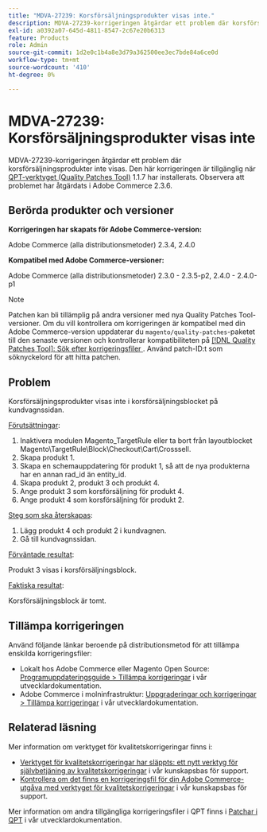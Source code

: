 ```yaml
---
title: "MDVA-27239: Korsförsäljningsprodukter visas inte."
description: MDVA-27239-korrigeringen åtgärdar ett problem där korsförsäljningsprodukter inte visas. Den här korrigeringen är tillgänglig när [QPT-verktyget (Quality Patches Tool)](/help/announcements/adobe-commerce-announcements/magento-quality-patches-released-new-tool-to-self-serve-quality-patches.md) 1.1.7 är installerat. Observera att problemet har åtgärdats i Adobe Commerce 2.3.6.
exl-id: a0392a07-645d-4811-8547-2c67e20b6313
feature: Products
role: Admin
source-git-commit: 1d2e0c1b4a8e3d79a362500ee3ec7bde84a6ce0d
workflow-type: tm+mt
source-wordcount: '410'
ht-degree: 0%

---
```


# MDVA-27239: Korsförsäljningsprodukter visas inte

MDVA-27239-korrigeringen åtgärdar ett problem där korsförsäljningsprodukter inte visas. Den här korrigeringen är tillgänglig när [QPT-verktyget (Quality Patches Tool)](/help/announcements/adobe-commerce-announcements/magento-quality-patches-released-new-tool-to-self-serve-quality-patches.md) 1.1.7 har installerats. Observera att problemet har åtgärdats i Adobe Commerce 2.3.6.

## Berörda produkter och versioner

**Korrigeringen har skapats för Adobe Commerce-version:**

Adobe Commerce (alla distributionsmetoder) 2.3.4, 2.4.0

**Kompatibel med Adobe Commerce-versioner:**

Adobe Commerce (alla distributionsmetoder) 2.3.0 - 2.3.5-p2, 2.4.0 - 2.4.0-p1

>[!NOTE]
>
>Patchen kan bli tillämplig på andra versioner med nya Quality Patches Tool-versioner. Om du vill kontrollera om korrigeringen är kompatibel med din Adobe Commerce-version uppdaterar du `magento/quality-patches`-paketet till den senaste versionen och kontrollerar kompatibiliteten på [[!DNL Quality Patches Tool]: Sök efter korrigeringsfiler ](https://devdocs.magento.com/quality-patches/tool.html#patch-grid). Använd patch-ID:t som söknyckelord för att hitta patchen.

## Problem

Korsförsäljningsprodukter visas inte i korsförsäljningsblocket på kundvagnssidan.

<u>Förutsättningar</u>:

1. Inaktivera modulen Magento_TargetRule eller ta bort från layoutblocket Magento\TargetRule\Block\Checkout\Cart\Crosssell.
1. Skapa produkt 1.
1. Skapa en schemauppdatering för produkt 1, så att de nya produkterna har en annan rad_id än entity_id.
1. Skapa produkt 2, produkt 3 och produkt 4.
1. Ange produkt 3 som korsförsäljning för produkt 4.
1. Ange produkt 4 som korsförsäljning för produkt 2.

<u>Steg som ska återskapas</u>:

1. Lägg produkt 4 och produkt 2 i kundvagnen.
1. Gå till kundvagnssidan.

<u>Förväntade resultat</u>:

Produkt 3 visas i korsförsäljningsblock.

<u>Faktiska resultat</u>:

Korsförsäljningsblock är tomt.

## Tillämpa korrigeringen

Använd följande länkar beroende på distributionsmetod för att tillämpa enskilda korrigeringsfiler:

* Lokalt hos Adobe Commerce eller Magento Open Source: [Programuppdateringsguide > Tillämpa korrigeringar](https://devdocs.magento.com/guides/v2.4/comp-mgr/patching/mqp.html) i vår utvecklardokumentation.
* Adobe Commerce i molninfrastruktur: [Uppgraderingar och korrigeringar > Tillämpa korrigeringar](https://devdocs.magento.com/cloud/project/project-patch.html) i vår utvecklardokumentation.

## Relaterad läsning

Mer information om verktyget för kvalitetskorrigeringar finns i:

* [Verktyget för kvalitetskorrigeringar har släppts: ett nytt verktyg för självbetjäning av kvalitetskorrigeringar](/help/announcements/adobe-commerce-announcements/magento-quality-patches-released-new-tool-to-self-serve-quality-patches.md) i vår kunskapsbas för support.
* [Kontrollera om det finns en korrigeringsfil för din Adobe Commerce-utgåva med verktyget för kvalitetskorrigeringar](/help/support-tools/patches-available-in-qpt-tool/check-patch-for-magento-issue-with-magento-quality-patches.md) i vår kunskapsbas för support.

Mer information om andra tillgängliga korrigeringsfiler i QPT finns i [Patchar i QPT](https://devdocs.magento.com/quality-patches/tool.html#patch-grid) i vår utvecklardokumentation.
